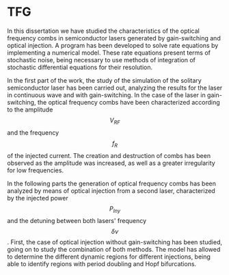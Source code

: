 # TFG

In this dissertation we have studied the characteristics of the optical frequency combs in semiconductor lasers generated by gain-switching and optical injection. A program has been developed to solve rate equations by implementing a numerical model. These rate equations present terms of stochastic noise, being necessary to use methods of integration of stochastic differential equations for their resolution. 

In the first part of the work, the study of the simulation of the solitary semiconductor laser has been carried out, analyzing the results for the laser in continuous wave and with gain-switching. In the case of the laser in gain-switching, the optical frequency combs have been characterized according to the amplitude $$V_{RF}$$ and the frequency $$f_R$$ of the injected current. The creation and destruction of combs has been observed as the amplitude was increased, as well as a greater irregularity for low frequencies.

In the following parts the generation of optical frequency combs has been analyzed by means of optical injection from a second laser, characterized by the injected power $$P_{Iny}$$ and the detuning between both lasers' frequency $$\delta\nu$$. First, the case of optical injection without gain-switching has been studied, going on to study the combination of both methods. The model has allowed to determine the different dynamic regions for different injections, being able to identify regions with period doubling and Hopf bifurcations.
